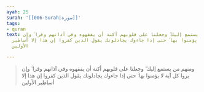 ```yaml
---
ayah: 25
surah: '[[006-Surah|سورة]]'
tags:
- quran
text: ومنهم من يستمع إليك ۖ وجعلنا على قلوبهم أكنة أن يفقهوه وفي آذانهم وقرا ۚ وإن
  يروا كل آية لا يؤمنوا بها ۚ حتى إذا جاءوك يجادلونك يقول الذين كفروا إن هذا إلا أساطير
  الأولين

---
```

> ومنهم من يستمع إليك ۖ وجعلنا على قلوبهم أكنة أن يفقهوه وفي آذانهم وقرا ۚ وإن يروا كل آية لا يؤمنوا بها ۚ حتى إذا جاءوك يجادلونك يقول الذين كفروا إن هذا إلا أساطير الأولين
